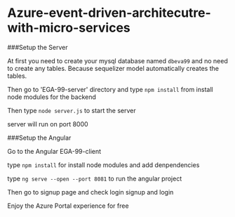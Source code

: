 # Azure-event-driven-architecutre-with-micro-services

###Setup the Server

At first you need to create your mysql database named `dbeva99` and no need to create any tables. Because sequelizer model automatically creates the tables.

Then go to 'EGA-99-server' directory and type `npm install` from install node modules for the backend

Then type `node server.js` to start the server

server will run on port 8000


###Setup the Angular

Go to the Angular EGA-99-client

type `npm install` for install node modules and add denpendencies

type `ng serve --open --port 8081` to run the angular project

Then go to signup page and check login signup and login 

Enjoy the Azure Portal experience for free